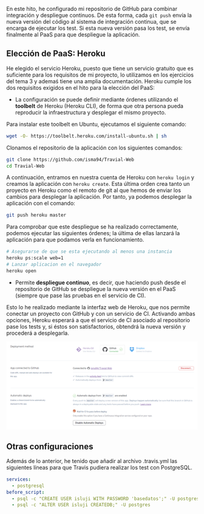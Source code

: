 
En este hito, he configurado mi repositorio de GitHub para combinar integración y despliegue continuos. De esta forma, cada ```git push``` envía la nueva versión del código al sistema de integración continua, que se encarga de ejecutar los test. Si esta nueva versión pasa los test, se envía finalmente al PaaS para que despliegue la aplicación.


## Elección de PaaS: Heroku

He elegido el servicio Heroku, puesto que tiene un servicio gratuito que es suficiente para los requisitos de mi proyecto, lo utilizamos en los ejercicios del tema 3 y ademaś tiene una amplia documentación. Heroku cumple los dos requisitos exigidos en el hito para la elección del PaaS:

  * La configuración se puede definir mediante órdenes utilizando el **toolbelt** de Heroku (Heroku CLI), de forma que otra persona pueda reproducir la infraestructura y desplegar el mismo proyecto.

  Para instalar este toolbelt en Ubuntu, ejecutamos el siguiente comando:

  ```bash
  wget -O- https://toolbelt.heroku.com/install-ubuntu.sh | sh
  ```

  Clonamos el repositorio de la aplicación con los siguientes comandos:

  ```bash
  git clone https://github.com/isma94/Travial-Web
  cd Travial-Web
  ```

  A continuación, entramos en nuestra cuenta de Heroku con ```heroku login``` y creamos la aplicación con ```heroku create```. Esta última orden crea tanto un proyecto en Heroku como el remoto de git al que hemos de enviar los cambios para desplegar la aplicación. Por tanto, ya podemos desplegar la aplicación con el comando:

  ```bash
  git push heroku master
  ```

  Para comprobar que este despliegue se ha realizado correctamente, podemos ejecutar las siguientes órdenes; la última de ellas lanzará la aplicación para que podamos verla en funcionamiento.

  ```bash
  # Asegurarse de que se esta ejecutando al menos una instancia
  heroku ps:scale web=1
  # Lanzar aplicacion en el navegador
  heroku open
  ```


  * Permite **despliegue continuo**, es decir, que haciendo push desde el repositorio de GitHub se despliegue la nueva versión en el PaaS (siempre que pase las pruebas en el servicio de CI).

  Esto lo he realizado mediante la interfaz web de Heroku, que nos permite conectar un proyecto con GitHub y con un servicio de CI. Activando ambas opciones, Heroku esperará a que el servicio de CI asociado al repositorio pase los tests y, si éstos son satisfactorios, obtendrá la nueva versión y procederá a desplegarla.

  ![Configuración de Heroku para GitHub y CI](./capturas/configHeroku.png)


## Otras configuraciones

Además de lo anterior, he tenido que añadir al archivo .travis.yml las siguientes líneas para que Travis pudiera realizar los test con PostgreSQL.

```yml
services:
  - postgresql
before_script:
  - psql -c "CREATE USER isluji WITH PASSWORD 'basedatos';" -U postgres
  - psql -c "ALTER USER isluji CREATEDB;" -U postgres
```
